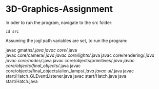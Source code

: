 # 3D-Graphics-Assignment 

In oder to run the program, navigate to the src folder:

`cd src`

Assuming the jogl path variables are set, to run the program: 

javac gmaths/*.java
javac core/*.java                                          
javac core/camera/*.java
javac core/lights/*.java
javac core/rendering/*.java
javac core/nodes/*.java
javac core/objects/primitives/*.java
javac core/objects/final_objects/*.java
javac core/objects/final_objects/alien_lamps/*.java
javac ui/*.java
javac start/Hatch_GLEventListener.java
javac start/Hatch.java
java start/Hatch.java